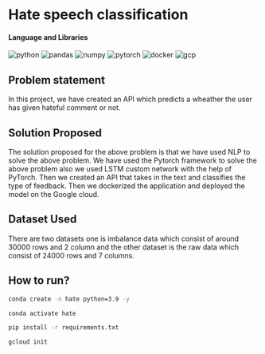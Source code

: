# Hate speech classification
#### Language and Libraries

<p>
<a><img src="https://img.shields.io/badge/Python-FFD43B?style=for-the-badge&logo=python&logoColor=darkgreen" alt="python"/></a>
<a><img src="https://img.shields.io/badge/Pandas-2C2D72?style=for-the-badge&logo=pandas&logoColor=white" alt="pandas"/></a>
<a><img src="https://img.shields.io/badge/Numpy-777BB4?style=for-the-badge&logo=numpy&logoColor=white" alt="numpy"/></a>
<a><img src="https://img.shields.io/badge/PyTorch-%23EE4C2C.svg?style=for-the-badge&logo=PyTorch&logoColor=white" alt="pytorch"/></a>
<a><img src="https://img.shields.io/badge/docker-%230db7ed.svg?style=for-the-badge&logo=docker&logoColor=white)" alt="docker"/></a>
<a><img src="https://img.shields.io/badge/GoogleCloud-%234285F4.svg?style=for-the-badge&logo=google-cloud&logoColor=white" alt="gcp"/></a>
</p>


## Problem statement

In this project, we have created an API which predicts a wheather the user has given hateful comment or not. 

## Solution Proposed
The solution proposed for the above problem is that we have used NLP to solve the above problem.
We have used the Pytorch framework to solve the above problem also we used LSTM custom network with the help of PyTorch.
Then we created an API that takes in the text and classifies the type of feedback. Then we dockerized the application and deployed the model on the Google cloud.

## Dataset Used

There are two datasets one is imbalance data which consist of around 30000 rows and 2 column and the other dataset is the raw data which consist of 24000 rows and 7 columns. 
## How to run?

```bash
conda create -n hate python=3.9 -y
```

```bash
conda activate hate
```

```bash
pip install -r requirements.txt
```

```bash
gcloud init
```
